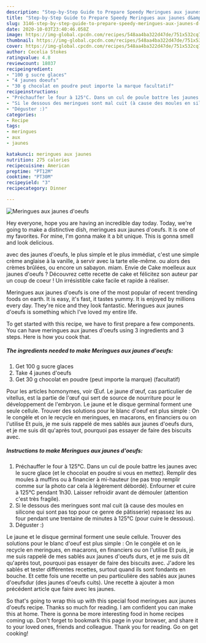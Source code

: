 ```yaml
---
description: "Step-by-Step Guide to Prepare Speedy Meringues aux jaunes d&amp;#39;oeufs"
title: "Step-by-Step Guide to Prepare Speedy Meringues aux jaunes d&amp;#39;oeufs"
slug: 3146-step-by-step-guide-to-prepare-speedy-meringues-aux-jaunes-d-and-39-oeufs
date: 2020-10-03T23:40:46.058Z
image: https://img-global.cpcdn.com/recipes/548aa4ba322d47de/751x532cq70/meringues-aux-jaunes-doeufs-photo-principale-de-la-recette.jpg
thumbnail: https://img-global.cpcdn.com/recipes/548aa4ba322d47de/751x532cq70/meringues-aux-jaunes-doeufs-photo-principale-de-la-recette.jpg
cover: https://img-global.cpcdn.com/recipes/548aa4ba322d47de/751x532cq70/meringues-aux-jaunes-doeufs-photo-principale-de-la-recette.jpg
author: Cecelia Stokes
ratingvalue: 4.8
reviewcount: 18037
recipeingredient:
- "100 g sucre glaces"
- "4 jaunes doeufs"
- "30 g chocolat en poudre peut importe la marque facultatif"
recipeinstructions:
- "Préchauffer le four à 125°C. Dans un cul de poule battre les jaunes avec le sucre glace (et le chocolat en poudre si vous en mettez). Remplir des moules à muffins ou à financier à mi-hauteur (ne pas trop remplir comme sur la photo car cela à légèrement débordé). Enfourner et cuire à 125°C pendant 1h30. Laisser refroidir avant de démouler (attention c&#39;est très fragile)."
- "Si le dessous des meringues sont mal cuit (à cause des moules en silicone qui sont pas top pour ce genre de pâtisserie) repassez les au four pendant une trentaine de minutes à 125°C (pour cuire le dessous)."
- "Déguster :)"
categories:
- Recipe
tags:
- meringues
- aux
- jaunes

katakunci: meringues aux jaunes 
nutrition: 275 calories
recipecuisine: American
preptime: "PT12M"
cooktime: "PT30M"
recipeyield: "3"
recipecategory: Dinner

---
```



![Meringues aux jaunes d&#39;oeufs](https://img-global.cpcdn.com/recipes/548aa4ba322d47de/751x532cq70/meringues-aux-jaunes-doeufs-photo-principale-de-la-recette.jpg)

Hey everyone, hope you are having an incredible day today. Today, we're going to make a distinctive dish, meringues aux jaunes d&#39;oeufs. It is one of my favorites. For mine, I'm gonna make it a bit unique. This is gonna smell and look delicious.

avec des jaunes d&#39;oeufs, le plus simple et le plus immédiat, c&#39;est une simple crème anglaise à la vanille, à servir avec la tarte elle-même. ou alors des crèmes brûlées, ou encore un sabayon. miam. Envie de Cake moelleux aux jaunes d&#39;oeufs ? Découvrez cette recette de cake et félicitez son auteur par un coup de coeur ! Un irrésistible cake facile et rapide à réaliser.

Meringues aux jaunes d&#39;oeufs is one of the most popular of recent trending foods on earth. It is easy, it's fast, it tastes yummy. It is enjoyed by millions every day. They're nice and they look fantastic. Meringues aux jaunes d&#39;oeufs is something which I've loved my entire life.


To get started with this recipe, we have to first prepare a few components. You can have meringues aux jaunes d&#39;oeufs using 3 ingredients and 3 steps. Here is how you cook that.

<!--inarticleads1-->

##### The ingredients needed to make Meringues aux jaunes d&#39;oeufs:

1. Get 100 g sucre glaces
1. Take 4 jaunes d&#39;oeufs
1. Get 30 g chocolat en poudre (peut importe la marque) (facultatif)


Pour les articles homonymes, voir Œuf. Le jaune d&#39;œuf, cas particulier de vitellus, est la partie de l&#39;œuf qui sert de source de nourriture pour le développement de l&#39;embryon. Le jaune et le disque germinal forment une seule cellule. Trouver des solutions pour le blanc d&#39;oeuf est plus simple : On le congèle et on le recycle en meringues, en macarons, en financiers ou on l&#39;utilise Et puis, je me suis rappelé de mes sablés aux jaunes d&#39;oeufs durs, et je me suis dit qu&#39;après tout, pourquoi pas essayer de faire des biscuits avec. 

<!--inarticleads2-->

##### Instructions to make Meringues aux jaunes d&#39;oeufs:

1. Préchauffer le four à 125°C. Dans un cul de poule battre les jaunes avec le sucre glace (et le chocolat en poudre si vous en mettez). Remplir des moules à muffins ou à financier à mi-hauteur (ne pas trop remplir comme sur la photo car cela à légèrement débordé). Enfourner et cuire à 125°C pendant 1h30. Laisser refroidir avant de démouler (attention c&#39;est très fragile).
1. Si le dessous des meringues sont mal cuit (à cause des moules en silicone qui sont pas top pour ce genre de pâtisserie) repassez les au four pendant une trentaine de minutes à 125°C (pour cuire le dessous).
1. Déguster :)


Le jaune et le disque germinal forment une seule cellule. Trouver des solutions pour le blanc d&#39;oeuf est plus simple : On le congèle et on le recycle en meringues, en macarons, en financiers ou on l&#39;utilise Et puis, je me suis rappelé de mes sablés aux jaunes d&#39;oeufs durs, et je me suis dit qu&#39;après tout, pourquoi pas essayer de faire des biscuits avec. J&#39;adore les sablés et tester différentes recettes, surtout quand ils sont fondants en bouche. Et cette fois une recette un peu particulière des sablés aux jaunes d&#39;oeufsdur (des jaunes d&#39;oeufs cuits). Une recette à ajouter à mon précédent article que faire avec les jaunes. 

So that's going to wrap this up with this special food meringues aux jaunes d&#39;oeufs recipe. Thanks so much for reading. I am confident you can make this at home. There is gonna be more interesting food in home recipes coming up. Don't forget to bookmark this page in your browser, and share it to your loved ones, friends and colleague. Thank you for reading. Go on get cooking!
